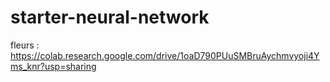 # starter-neural-network
fleurs : https://colab.research.google.com/drive/1oaD790PUuSMBruAychmvyoji4Yms_knr?usp=sharing
